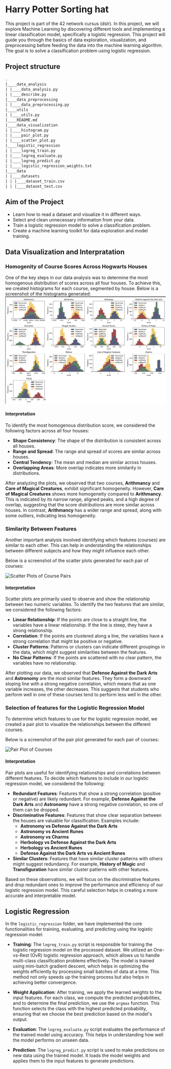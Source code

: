 # Harry Potter Sorting hat

This project is part of the 42 network cursus (dslr). In this project, we will explore Machine Learning by discovering different tools and implementing a linear classification model, specifically a logistic regression. This project will guide you through the basics of data exploration, visualization, and preprocessing before feeding the data into the machine learning algorithm. The goal is to solve a classification problem using logistic regression.

## Project structure

```
.
|____data_analysis
| |____data_analysis.py
| |____describe.py
|____data_preprocessing
| |____data_preprocessing.py
|____utils
| |____utils.py
|____README.md
|____data_visualization
| |____histogram.py
| |____pair_plot.py
| |____scatter_plot.py
|____logistic_regression
| |____logreg_train.py
| |____logreg_evaluate.py
| |____logreg_predict.py
| |____logistic_regression_weights.txt
|____data
| |____datasets
| | |____dataset_train.csv
| | |____dataset_test.csv
```



## Aim of the Project

- Learn how to read a dataset and visualize it in different ways.
- Select and clean unnecessary information from your data.
- Train a logistic regression model to solve a classification problem.
- Create a machine learning toolkit for data exploration and model training.

## Data Visualization and Interpratation

### Homogenity of Course Scores Across Hogwarts Houses
One of the key steps in our data analysis was to determine the most homogenous distribution of scores across all four houses. To achieve this, we created histograms for each course, segmented by house. Below is a screenshot of the histograms generated:
![Course Scores by Hogwarts House](assets/courses_Scores_by_hogwarts_house.png)

#### Interpretation 

To identify the most homogenous distribution score, we considered the following factors across all four houses:
- **Shape Consistency**: The shape of the distribution is consistent across all houses.
- **Range and Spread**: The range and spread of scores are similar across houses.
- **Central Tendency**: The mean and median are similar across houses.
- **Overlapping Areas**: More overlap indicates more similarity in distributions.

After analyzing the plots, we observed that two courses, **Arithmancy** and **Care of Magical Creatures**, exhibit significant homogeneity. However, **Care of Magical Creatures** shows more homogeneity compared to **Arithmancy**. This is indicated by its narrow range, aligned peaks, and a high degree of overlap, suggesting that the score distributions are more similar across houses. In contrast, **Arithmancy** has a wider range and spread, along with some outliers, indicating less homogeneity.

### Similarity Between Features

Another important analysis involved identifying which features (courses) are similar to each other. This can help in understanding the relationships between different subjects and how they might influence each other.

Below is a screenshot of the scatter plots generated for each pair of courses:

![Scatter Plots of Course Pairs](assets/scatter_plot_of_course_pairs_grouped_by_hogwarts_house.png)

#### Interpretation

Scatter plots are primarily used to observe and show the relationship between two numeric variables. To identify the two features that are similar, we considered the following factors:
- **Linear Relationship**: If the points are close to a straight line, the variables have a linear relationship. If the line is steep, they have a strong relationship.
- **Correlation**: If the points are clustered along a line, the variables have a strong correlation that might be positive or negative.
- **Cluster Patterns**: Patterns or clusters can indicate different groupings in the data, which might suggest similarities between the features.
- **No Clear Patterns**: If the points are scattered with no clear pattern, the variables have no relationship.

After plotting our data, we observed that **Defense Against the Dark Arts** and **Astronomy** are the most similar features. They form a downward sloping line with a strong negative correlation, which means that as one variable increases, the other decreases. This suggests that students who perform well in one of these courses tend to perform less well in the other.


### Selection of features for the Logistic Regression Model


To determine which features to use for the logistic regression model, we created a pair plot to visualize the relationships between the different courses.

Below is a screenshot of the pair plot generated for each pair of courses:

![Pair Plot of Courses](assets/course_pair_plot.png)

#### Interpretation

Pair plots are useful for identifying relationships and correlations between different features. To decide which features to include in our logistic regression model, we considered the following:

- **Redundant Features**: Features that show a strong correlation (positive or negative) are likely redundant. For example, **Defense Against the Dark Arts** and **Astronomy** have a strong negative correlation, so one of them can be dropped.
- **Discriminative Features**: Features that show clear separation between the houses are valuable for classification. Examples include:
  - **Astronomy vs Defense Against the Dark Arts**
  - **Astronomy vs Ancient Runes**
  - **Astronomy vs Charms**
  - **Herbology vs Defense Against the Dark Arts**
  - **Herbology vs Ancient Runes**
  - **Defense Against the Dark Arts vs Ancient Runes**
- **Similar Clusters**: Features that have similar cluster patterns with others might suggest redundancy. For example, **History of Magic** and **Transfiguration** have similar cluster patterns with other features.

Based on these observations, we will focus on the discriminative features and drop redundant ones to improve the performance and efficiency of our logistic regression model. This careful selection helps in creating a more accurate and interpretable model.

## Logistic Regression
In the `logistic_regression` folder, we have implemented the core functionalities for training, evaluating, and predicting using the logistic regression model:

- **Training**: The `logreg_train.py` script is responsible for training the logistic regression model on the processed dataset. We utilized an One-vs-Rest (OvR) logistic regression approach, which allows us to handle multi-class classification problems effectively. The model is trained using mini-batch gradient descent, which helps in optimizing the weights efficiently by processing small batches of data at a time. This method not only speeds up the training process but also helps in achieving better convergence.

- **Weight Application**: After training, we apply the learned weights to the input features. For each class, we compute the predicted probabilities, and to determine the final prediction, we use the `argmax` function. This function selects the class with the highest predicted probability, ensuring that we choose the best prediction based on the model's output.

- **Evaluation**: The `logreg_evaluate.py` script evaluates the performance of the trained model using accuracy. This helps in understanding how well the model performs on unseen data.

- **Prediction**: The `logreg_predict.py` script is used to make predictions on new data using the trained model. It loads the model weights and applies them to the input features to generate predictions.

